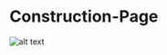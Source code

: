 # Construction-Page

![alt text](https://github.com/nishchalpro/Construction-Page/blob/main/ConstructionPage.jpg?raw=true)
